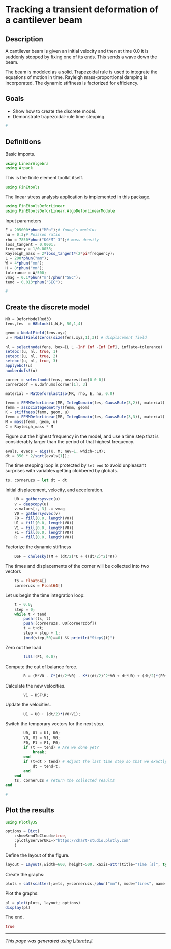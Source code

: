 # Tracking a transient deformation of a cantilever beam

## Description

A cantilever beam is given an initial velocity and then at time 0.0 it is
suddenly stopped by fixing one of its ends. This sends a wave down the beam.

The beam is modeled as a solid. Trapezoidal rule is used to integrate the
equations of motion in time. Rayleigh mass-proportional damping is
incorporated. The dynamic stiffness is factorized for efficiency.

## Goals

- Show how to create the discrete model.
- Demonstrate  trapezoidal-rule time stepping.

```julia
#
```

## Definitions

Basic imports.

```julia
using LinearAlgebra
using Arpack
```

This is the finite element toolkit itself.

```julia
using FinEtools
```

The linear stress analysis application is implemented in this package.

```julia
using FinEtoolsDeforLinear
using FinEtoolsDeforLinear.AlgoDeforLinearModule
```

Input parameters

```julia
E = 205000*phun("MPa");# Young's modulus
nu = 0.3;# Poisson ratio
rho = 7850*phun("KG*M^-3");# mass density
loss_tangent = 0.0001;
frequency = 1/0.0058;
Rayleigh_mass = 2*loss_tangent*(2*pi*frequency);
L = 200*phun("mm");
W = 4*phun("mm");
H = 8*phun("mm");
tolerance = W/500;
vmag = 0.1*phun("m")/phun("SEC");
tend = 0.013*phun("SEC");

#
```

## Create the discrete model

```julia
MR = DeforModelRed3D
fens,fes  = H8block(L,W,H, 50,1,4)

geom = NodalField(fens.xyz)
u = NodalField(zeros(size(fens.xyz,1),3)) # displacement field

nl = selectnode(fens, box=[L L -Inf Inf -Inf Inf], inflate=tolerance)
setebc!(u, nl, true, 1)
setebc!(u, nl, true, 2)
setebc!(u, nl, true, 3)
applyebc!(u)
numberdofs!(u)

corner = selectnode(fens, nearestto=[0 0 0])
cornerzdof = u.dofnums[corner[1], 3]

material = MatDeforElastIso(MR, rho, E, nu, 0.0)

femm = FEMMDeforLinear(MR, IntegDomain(fes, GaussRule(3,2)), material)
femm = associategeometry!(femm, geom)
K = stiffness(femm, geom, u)
femm = FEMMDeforLinear(MR, IntegDomain(fes, GaussRule(3,3)), material)
M = mass(femm, geom, u)
C = Rayleigh_mass * M
```

Figure out the highest frequency in the model, and use a time step that is
considerably larger than the period of that highest frequency.

```julia
evals, evecs = eigs(K, M; nev=1, which=:LM);
dt = 350 * 2/sqrt(evals[1]);
```

The time stepping loop is protected by `let end` to avoid unpleasant surprises
with variables getting clobbered by globals.

```julia
ts, corneruzs = let dt = dt
```

Initial displacement, velocity, and acceleration.

```julia
    U0 = gathersysvec(u)
    v = deepcopy(u)
    v.values[:, 3] .= vmag
    V0 = gathersysvec(v)
    F0 = fill(0.0, length(V0))
    U1 = fill(0.0, length(V0))
    V1 = fill(0.0, length(V0))
    F1 = fill(0.0, length(V0))
    R  = fill(0.0, length(V0))
```

Factorize the dynamic stiffness

```julia
    DSF = cholesky((M + (dt/2)*C + ((dt/2)^2)*K))
```

The times and displacements of the corner will be collected into two vectors

```julia
    ts = Float64[]
    corneruzs = Float64[]
```

Let us begin the time integration loop:

```julia
    t = 0.0;
    step = 0;
    while t < tend
        push!(ts, t)
        push!(corneruzs, U0[cornerzdof])
        t = t+dt;
        step = step + 1;
        (mod(step,50)==0) && println("Step$(t)")
```

Zero out the load

```julia
        fill!(F1, 0.0);
```

Compute the out of balance force.

```julia
        R = (M*V0 - C*(dt/2*V0) - K*((dt/2)^2*V0 + dt*U0) + (dt/2)*(F0+F1));
```

Calculate the new velocities.

```julia
        V1 = DSF\R;
```

Update the velocities.

```julia
        U1 = U0 + (dt/2)*(V0+V1);
```

Switch the temporary vectors for the next step.

```julia
        U0, U1 = U1, U0;
        V0, V1 = V1, V0;
        F0, F1 = F1, F0;
        if (t == tend) # Are we done yet?
            break;
        end
        if (t+dt > tend) # Adjust the last time step so that we exactly reach tend
            dt = tend-t;
        end
    end
    ts, corneruzs # return the collected results
end

#
```

## Plot the results

```julia
using PlotlyJS

options = Dict(
    :showSendToCloud=>true,
    :plotlyServerURL=>"https://chart-studio.plotly.com"
    )
```

Define the layout of the figure.

```julia
layout = Layout(;width=600, height=500, xaxis=attr(title="Time [s]", type = "linear"), yaxis=attr(title="Displacement [mm]", type = "linear"), title = "Displacement of the corner")
```

Create the graphs:

```julia
plots = cat(scatter(;x=ts, y=corneruzs./phun("mm"), mode="lines", name = "", line_color = "rgb(215, 15, 15)", line_width = 4); dims = 1)
```

Plot the graphs:

```julia
pl = plot(plots, layout; options)
display(pl)
```

The end.

```julia
true
```

---

*This page was generated using [Literate.jl](https://github.com/fredrikekre/Literate.jl).*

